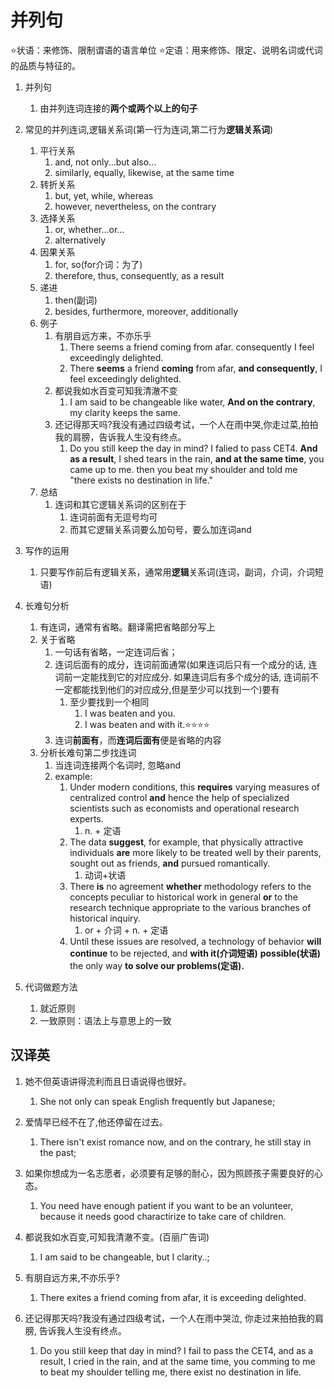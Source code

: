 # 并列句

⭐状语：来修饰、限制谓语的语言单位
⭐定语：用来修饰、限定、说明名词或代词的品质与特征的。

1. 并列句
   1. 由并列连词连接的**两个或两个以上的句子**

2. 常见的并列连词,逻辑关系词(第一行为连词,第二行为**逻辑关系词**)
   1. 平行关系
      1. and, not only...but also...
      2. similarly, equally, likewise, at the same time
   2. 转折关系
      1. but, yet, while, whereas
      2. however, nevertheless, on the contrary
   3. 选择关系
      1. or, whether...or...
      2. alternatively
   4. 因果关系
      1. for, so(for介词：为了)
      2. therefore, thus, consequently, as a result
   5. 递进
      1. then(副词)
      2. besides, furthermore, moreover, additionally
   6. 例子
      1. 有朋自远方来，不亦乐乎
         1. There seems a friend coming from afar. consequently I feel exceedingly delighted.
         2. There **seems** a friend **coming** from afar, **and consequently**, I feel exceedingly delighted.
      2. 都说我如水百变可知我清澈不变
         1. I am said to be changeable like water, **And on the contrary**, my clarity keeps the same.
      3. 还记得那天吗?我没有通过四级考试，一个人在雨中哭,你走过菜,拍拍我的肩膀，告诉我人生没有终点。
         1. Do you still keep the day in mind? I falied to pass CET4. **And as a result**, I shed tears in the rain, **and at the same time**, you came up to me. then you beat my shoulder and told me "there exists no destination in life."
   7. 总结
      1. 连词和其它逻辑关系词的区别在于
         1. 连词前面有无逗号均可
         2. 而其它逻辑关系词要么加句号，要么加连词and

3. 写作的运用
   1. 只要写作前后有逻辑关系，通常用**逻辑**关系词(连词，副词，介词，介词短语)

4. 长难句分析
   1. 有连词，通常有省略。翻译需把省略部分写上
   2. 关于省略
      1. 一句话有省略，一定连词后省；
      2. 连词后面有的成分，连词前面通常(如果连词后只有一个成分的话, 连词前一定能找到它的对应成分. 如果连词后有多个成分的话, 连词前不一定都能找到他们的对应成分,但是至少可以找到一个)要有
         1. 至少要找到一个相同
            1. I was beaten and you.
            1. I was beaten and with it.⭐⭐⭐⭐
      3. 连词**前面有**，而**连词后面有**便是省略的内容
   3. 分析长难句第二步找连词
      1. 当连词连接两个名词时, 忽略and
      2. example:
         1. Under modern conditions, this **requires** varying measures of centralized control **and** hence the help of specialized scientists such as economists and operational research experts.
            1. n. + 定语
         2. The data **suggest**, for example, that physically attractive individuals **are** more likely to be treated well by their parents, sought out as friends, **and** pursued romantically.
            1. 动词+状语
         3. There **is** no agreement **whether** methodology refers to the concepts peculiar to historical work in general **or** to the research technique appropriate to the various branches of historical inquiry.
            1. or + 介词 + n. + 定语
         4. Until these issues are resolved, a technology of behavior **will continue** to be rejected, and **with it(介词短语)** **possible(状语)** the only way **to solve our problems(定语).**

5. 代词做题方法
   1. 就近原则
   2. 一致原则：语法上与意思上的一致

## 汉译英

1. 她不但英语讲得流利而且日语说得也很好。
   1. She not only can speak English frequently but Japanese;

2. 爱情早已经不在了,他还停留在过去。
   1. There isn't exist romance now, and on the contrary, he still stay in the past;

3. 如果你想成为一名志愿者，必须要有足够的耐心，因为照顾孩子需要良好的心态。
   1. You need have enough patient if you want to be an volunteer, because it needs good charactirize to take care of children.

4. 都说我如水百变,可知我清澈不变。(百丽广告词)
   1. I am said to be changeable, but I clarity..;

5. 有朋自远方来,不亦乐乎?
   1. There exites a friend coming from afar, it is exceeding delighted.

6. 还记得那天吗?我没有通过四级考试，一个人在雨中哭泣, 你走过来拍拍我的肩膀, 告诉我人生没有终点。
   1. Do you still keep that day in mind? I fail to pass the CET4, and as a result, I cried in the rain, and at the same time, you comming to me to beat my shoulder telling me, there exist no destination in life.
